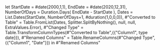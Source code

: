 let
    StartDate = #date(2000,1,1),
    EndDate = #date(2020,12,31),
    NumberOfDays = Duration.Days( EndDate - StartDate ),
    Dates = List.Dates(StartDate, NumberOfDays+1, #duration(1,0,0,0)),
    #"Converted to Table" = Table.FromList(Dates, Splitter.SplitByNothing(), null, null, ExtraValues.Error),
    #"Changed Type" = Table.TransformColumnTypes(#"Converted to Table",{{"Column1", type date}}),
    #"Renamed Columns" = Table.RenameColumns(#"Changed Type",{{"Column1", "Date"}})
in
    #"Renamed Columns"
